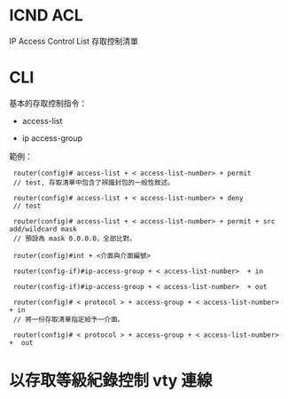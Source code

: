 # ICND ACL
IP Access Control List 存取控制清單

# CLI

基本的存取控制指令：

* access-list 

* ip access-group


範例：

     router(config)# access-list + < access-list-number> + permit 
     // test, 存取清單中包含了辨識封包的一般性敘述。
     
     router(config)# access-list + < access-list-number> + deny
     // test
     
     router(config)# access-list + < access-list-number> + permit + src add/wildcard mask
     // 預設為 mask 0.0.0.0，全部比對。
     
     router(config)#int + <介面與介面編號>
     
     router(config-if)#ip-access-group + < access-list-number>  + in
     
     router(config-if)#ip-access-group + < access-list-number>  + out
     
     router(config)# < protocol > + access-group + < access-list-number>  + in
     // 將一份存取清單指定給予一介面。

     router(config)# < protocol > + access-group + < access-list-number>  +  out
     
# 以存取等級紀錄控制 vty 連線
